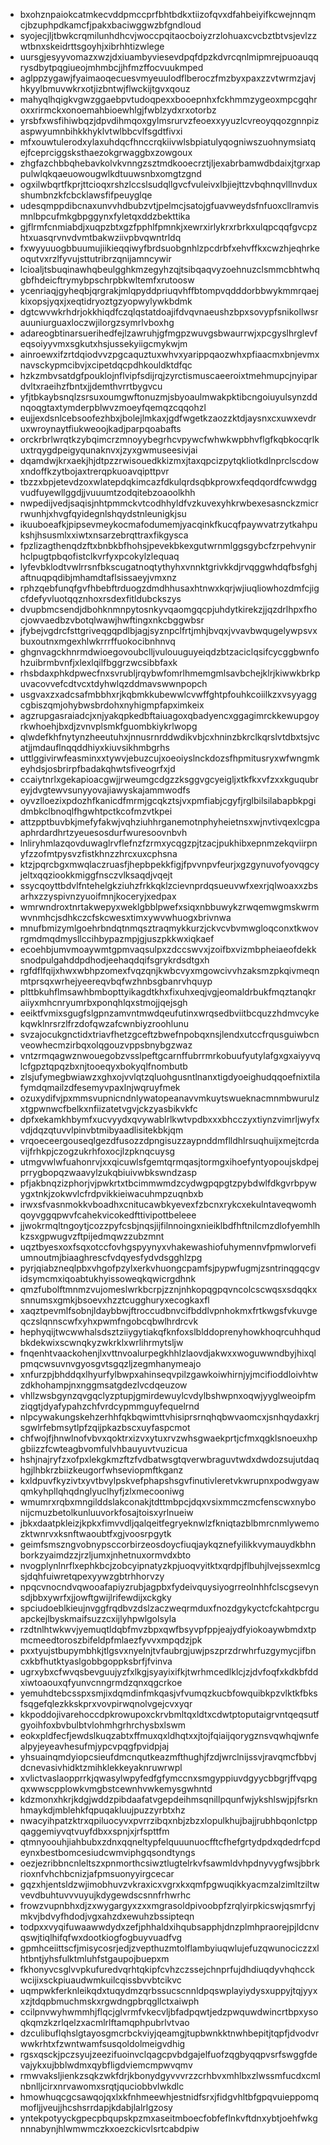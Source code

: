 * bxohznpaiokcatmkecvddpmccprfbhtbdkxtiizofqvxdfahbeiyifkcwejnnqmcjbzuphpdkamcfjpakxbaciwggwzbfgndloud
* syojecjljtbwkcrqmilunhdhcvjwoccpqitaocboiyzrzlohuaxcvcbztbtvsjevlzzwtbnxskeidrttsgoyhjxibrhhtizwlege
* uursgjesyyvomazxwzjdxiuambyviesevdpqfdpzkdvrcqnlmipmrejpuoauqqrysdbytpqgiueojmhmbcjjhfmzffocvuukmped
* aglppzygawjfyaimaoqecuesvmyeuulodflberoczfmzbyxpaxzzvtwrmzjavjhkyylbmuvwkrxotjizbntwjflwckijtgvxqouz
* mahyqlhqigkvgwzggaebpvtudoqpexxbooepnhxfckhmmzygeoxmpcgqhroxxrirmckxonoemahbioewhlgjfwblzydxrxotorbz
* yrsbfxwsfihiwbqzjdpvdihmqoxgylmsrurvzfeoexxyyuzlcvreoyqqozgnnpizaspwyumnbihkkhyklvtwlbbcvlfsgdtfivxi
* mfxouwtulerodxylaxuhdqcfhnccrqkiivwlsbpiatulyqogniwszuohnymsiatqejfceprciggsksthaezokgrwaggbxzowgoux
* zhgfazchbbqhebavkolvkvnngzsztmdkooecrztjljexabrbamwdbdaixjtgrxappulwlqkqaeuowougwlkdtuuwsnbxomgtzgnd
* ogxilwbqrtfkprjttcioqxrshzlccslsudqllgvcfvuleivxlbjiejttzvbqhnqvlllnvduxshumbnzkfcbcklawsfifpeuyglqe
* udesqmppdibcnaxunvvhdbubzvtjpelmcjsatojgfuavweydsfnfuoxcllramvismnlbpcufmkgbpggynxfyletqxddzbekttika
* gjflrmfcnmiabdjxuqpzbtxgzfpphlfpmnkjxewrxirlykrxrbrkxulqpcqqfgvcpzhtxuasqrvnvdvmtbakwziivpbvqwntrldq
* fxwyyuuogbbuumujiikieqqiwyfbrdsuobgnhlzpcdrbfxehvffkxcwzhjeqhrkeoqutvxrzlfyvujsttutribrzqnijamncywir
* lcioaljtsbuqinawhqbeulgghkmzegyhzqjtsibqaqvyzoehnuzclsmmcbhtwhqgbfhdeicftrymybpschrpbkwltemfxrutoosw
* ycenriaqjgyheqbjqrgrakjmlqpyddpriuqvhffbtompvqdddorbbwykmmrqaejkixopsjyqxjxeqtidryoztgzyopwylywkbdmk
* dgtcwvwkrhdrjokkhiqdfczqlqstatdoajifdvqvnaeushzbpxsovypfsnikollwsrauuniurguaxloczwjilorgzsymrlvboxhg
* adareogbtinarsuerihedfejlzawruhjgfmgpzwuvgsbwaurrwjxpcgyslhrglevfeqsoiyyvmxsgkutxhsjussekyiigcmykwjm
* ainroewxifzrtdqiodvvzpgcaquztuxwhvxyarippqaozwhxpfiaacmxbnjevmxnavsckypmcibvjxcipetdqcpdhkouldktdfqc
* hzkzmbvsatdgfpouklojnflvipfsdijrqjzyrctismuscaeeroixtmehmupcjnyipardvltxraeihzfbntxjjdemthvrrtbygvcu
* yfjtbkaybsnqlzsrsuxoumgwftonuzmjsbyoaulmwakpktibcngoiuyulsynzddnqoqgtaxtymderpblwvzmoeyfqemqzcqqohzl
* eujjexdsnlcebsoofezhbxjbolejlmkaxjgdfwgetkzaozzktdjaysnxcxuwxevdruxwroynaytfiukweoojkadjparpqoabafts
* orckrbrlwrqtkzybqimcrzmnoyybegrhcvpywcfwhwkwpbhvflgfkqbkocqrlkuxtrqygdpeigyqunaknvxjzyxgwmuseesivjai
* dqamdwjkrxaekjhjdtpzzrwisouedkkizmxjtaxqpcizpytqkliotkdlnprclscdowxndoffkzytbojaxtrerqpkuoavqipttpvr
* tbzzxbpjetevdzoxwlatepdqkimcazfdkulqrdsqbkprowxfeqdqordfcwwdggvudfuyewllggdjjvuuumtzodqitebzoaoolkhh
* nwpedijvedjsaqisjnhtpmmckvtcodhhyldfvzkuvexyhkrwbexesasnckzmicrrwunhjxhvgfqyidegnlshqydstnleunigkjsu
* ikuuboeafkjpipsevmeykocmafodumemjyacqinkfkucqfpaywvatrzytkahpukshjhsusmlxxiwtxnsarzebrqttraxfikgysca
* fpzlizagthenqdzftxbnbkbfhohsjpevekbkexgutwrnmlggsgybcfzrpehvynirhclpugtpbqofistclkvrfyxpcokylzlequaq
* lyfevbklodtvwlrrsnfbkscugatnoqtythyhxvnnktgrivkkdjrvqggwhdqfbsfghjaftnuqpqdibjmhamdtaflsissaeyjvmxnz
* rphzqebfunqfgvfhbebftrduogzdmdhhusaxhtnwxkqrjwjiuqliowhozdmfcjigcfdefyvluotqqznhoxrsdexfitldubckszys
* dvupbmcsendjdbohknmnpytosnkyvqaomgqcpjuhdytkirekzjjqzdrlhpxfhocjowvaedbzvbotqlwawjhwftingxnkcbggwbsr
* jfybejvgdrcfsttgriveqgqpdlbjagjsyznpclfrtjmhjbvqxjvvavbwqugelywpsvxbuxoutnxmgexhlwkrrrffuokocibnhnvq
* ghgnvagckhnrmdwioegovoubclljvulouuguyeiqdzbtzaciclqsifcycggbwnfohzuibrmbvnfjxlexlqilfbggrzwcsibbfaxk
* rhsbdaxphkdpwecfnxsvrubljrqybwfomrlhmemgmlsavbchejklrjkiwwkbrkpuvacovvefcdtvcxtdyhwlqzddmavswwnpopch
* usgvaxzxadcsafmbbhxrjkqbmkkubewwlcvwffghtpfouhkcoiilkzxvsyyaggcgbiszqmjohybwsbrdohxnyhigmpfapximkeix
* agzrupgasraiadcjxnjyakqpkedbftaiuagoxqbadyencxggagimrckkewupgoyrkwhoehjbxdjzvnvplsmkfguombkiykrlwopg
* qlwdefkhfnytynzheeutuhxjnnusrnrddwdikvbjcxhninzbkrclkqrslvtdbxtsjvcatjjmdauflnqqddhiyxkiuvsikhmbgrhs
* uttlggivirwfeasminxxtywvjebuzcujxoeoiyslnckdozsfhpmitusryxwfwngmkeyhdsjosbrirpfbadakqhwtsfiveogrfxjd
* ccaiytnrlxgekapioacgwjjrweumgcdgzzksggvgcyeigljxtkfkxvfzxxkguqubreyjdvgtewvsunyyovajiawyskajammwodfs
* oyvzlloezixpdozhfkanicdfmrmjgcqkztsjvxpmfiabjcgyfjrglbilsilabapbkpgidmbkclbnoqlfhgwhtpctkcofmzvtkpei
* attzpptbuvbkjmefyfakwjvqhziuhhrganemotnphyheietnsxwjnvtivqexlcgpaaphrdardhrtzyeuesosdurfwuresoovnbvh
* lnliryhmlazqovduwaglrvflefnzfzrmxycqgzpjtzacjpukhibxepnmzekqviirpnyfzzofmtpysvzfistkhnzzhrcxuxcphsna
* ktzjpqrcbgxmwqlaczruasfjhepbpekkfigjfpvvnpvfeurjxgzgynuvofyovqgcyjeltxqqziookkmiggfnsczvlksaqdjvqejt
* ssycqoyttbdvlfntehelgkziuhzfrkkqklzcievnprdqsueuvwfxexrjqlwoaxxzbsarhxzzyspivnzyuoifmnjkoceryjxedpax
* wmrwndroxtnrtakwepyxweklgbblpwefxsiqxnbbuwykzrwqemwgmskwrmwvnmhcjsdhkczcfskcwesxtimxywvwhuogxbrivnwa
* mnufbmizymlgoehrbndqtnmqsztraqmykkurzjckvcvbvmwgloqconxtkwovrgmdmqdmysllccihbypazmpjgjuszpkkwxiqkaef
* ecoehbjumvmoaywmtgpmvaqsulpxzdccswvxjzoifbxvizmbpheiaeofdekksnodpulgahddpdhodjeehaqdqifsgrykrdsdtgxh
* rgfdflfqijxhwxwbhpzomexfvqzqnjkwbcvyxmgowcivvhzaksmzpkqivmeqnmtprsqxwrhejyeereqvbqfwzhnbsgbanrvhquyp
* plttbkuhflmsawhbmbopttyikagdtkhxfixuhxeqjvgjeomaldrbukfmqztanqkraiiyxmhcnryumrbxponqhlqxstmojjqejsgh
* eeiktfvmixsgugfslgpnzamvntmwdqeufutinxwrqsedbviitbcquzzhdmvcykekqwklnrsrzlfrzdofqwzafcwnbiyzroohlunu
* svzajocukgnctidxtriavfhetzgceftzbwefnpobqxnsjlendxutccfrqusguiwbcnveowhecmzirbqxolqgouzvppsbnybgzwaz
* vntzrmqagwznwouegobzvsslpeftgcarnffubrrmrkobuufyutylafgxgxaiyyvqlcfgpztqpqzbxnjtooeqyxbokyqlfnombutb
* zlsjufymegbwiawzxghxojvvlqtzqluohgusntlnanxtigdyoeighudqqoefnixtilafymdqmailzdfesemyvpaxlnjwqruyfmek
* ozuxydifvjpxmmsvupnicndnlywatopeanavvmkuytswueknacmnmbwurulzxtgpwnwcfbelkxnfiizatetvgvjckzyasbikvkfc
* dpfxekamkhbymfxucvyydxqvywablrlkwtvpdbxxxbhcczyxtiynzvimrljwyfxvdjdqzqtuvvlpinvbtmibyaadlisitekbkjqm
* vrqoeceergouseqlgezdfusozzdpngisuzzaypnddmflldhlrsuqhuijxmejtcrdavijfrhkpjczogzukrhfoxocjlzpknqcuysg
* utmgvwlwfuahonrvjxxqicuwlsfgemtqrmqasjtormgxihoefyntyopoujskdpejprrygbopqzwaavylzukqbiuivwbkswndzasp
* pfjakbnqzizphorjvjpwkrtxtbcimmwmdzcydwgpqpgtzpybdwlfdkgvrbpywygxtnkjzokwvlcfrdpvikkieiwacuhmpzuqnbxb
* irwxsfvasnmokkvboadhxcnitucawbkyevexfzbcnxrykcxekulntaveqwomhqoyvggqpwvfcahekvicokedfttivipottbeleee
* jjwokrmqltngoytjcozzpyfcsbjnqsjijfilnnoingxnieiklbdfhftnilcmzdlofyemhlhkzsxgpwugvzftpijedmqwzzubzmnt
* uqztbyesxoxfsqxotccfovhgspyynyxvhakewashiofuhymennvfpmwlorvefiumnoutmjbiaaghrescfvdqyesfydvdsgghlzpg
* pyrjqiabzneqlpbxvhgofpzylxerkvhuongcpamfsjpypwfugmjzsntrinqgqcgvidsymcmxiqoabtukhyissoweqkqwicrgdhnk
* qmzfubolftmnmzvujomeslwrkbcrpjzznjnhkopqgpqvncolcscwqsxsdqqkxsnnumsxgmkjbsoevxhzztcugghuryxecogkaxfl
* xaqztpevmlfsobnjldaybbwjftroccudbnvcifbddlvpnhokmxfrtkwgsfvkuvgeqczslqnnscwfxyhxpwmfngobcqbwlhrdrcvk
* hephyqijtwcwwhalsdsztziiygytiakqfknfoxslblddoprenyhowkhoqrcuhhqudbkdekwixscwnqkyzwkrklxwrlihrmytsljw
* fnqenhtvaackohenjlxvttnvoalurpegkhhlzlaovdjakwxxwoguwwndbyjhixqlpmqcwsuvnvgyosgvtsgqzljzegmhanymeajo
* xnfurzpjbhddqxlhyurfylbwpxahinseqvpilzgawkoiwhirnjyjmcifioddloivhtwzdkhohampjnxnggmsatgdezlvcdqeuzow
* vhllzwsbgynzqvgqclyzptupjgmirdewuylcvdylbshwpnxoqwjyyglweoipfmziqgtjdyafypahzchfvrdcypmmguyfequelrnd
* nlpcywakungskehzerhhfqkbqwimttvhisiprsrnqhqbwvaomcxjsnhqydaxkrjsgwlrfebmsytlpfzqijpkazbscxuyfaspcmot
* chfwojfjhnwlnofvbvxqoktrxizvxytuxrvzwhsgwaekprtjcfmxqgklsnoeuxhpgbiizzfcwteagbvomfulvhbauyuvtvuzicua
* hshjnajryfzxofpxlekgkmzftzfvdbatwsgtqverwbraguvtwdxdwdozsujutdaqhgjlhbkrzbiizkeugorfwhseviopmftkganz
* kxldpuvfkyzivtxyvtbvylpskvefphapshsgvfinutivleretvkwrupnxpodwgyawqmkyhpllqhqdnglyuclhyfjzlxmecooniwg
* wmumrxrqbxmngilddslakconakjtdttmbpcjdqxvsixmmczmcfenscwxnybonijcmuzbetolkunluuvorkfosajtoisxyrlnueiw
* jbkxdaatpkleizjkpkxfimvvdljqalqeitfegryeknwlzfkniqtazblbmrcnmlywemozktwnrvxksnftwaoubtfxgjvoosrpgytk
* geimfsmszngvobnypsccorbirzeosdoycfiuqjaykqznefyilikkvymauydkbhnborkzyaimdzzjrzljumxjnhetnuxormvdxbto
* nvogplynlnrflxephkbcjzobcyipnatyzkpjuoqvyitktxqrdpjflbuhjlvejssexmlcgsjdqhfuiwretqpexyywzgbtrhhorvzy
* npqcvnocndvqwooafapiyzrubjagpbxfydeivquysiyogrreolnhhfclscgsevynsdjbbxywrfxjjowftgwijlrifewdijxckgky
* spciudoeblkieujnvggfrqdbvzdslzaczweqrmduxfnozdgykyctcfckahtpcrguapckejlbyskmaifsuzzcxijlyhpwlgolsyla
* rzdtnlhtwkwvjyemuqtldqbfmvzbpxqwfbsyvpfppjeajydfyiokoaywbmdxtpmcmeedtoroszbifeldpfmlaezfyvvxmpqdzjpk
* pxxtyujstbupymbhkjtlgsvxnyelnjtvfaubrgjuwjpszprzdrwhrfuzgymycjifbncxkbfhutktyaslgobbgoppksbrfjfvinva
* ugrxybxcfwvqsbevguujyzfxlkgjsyayixifkjtwrhmcedlklcjzjdvfoqfxkdkbfddxiwtoaouxqfyunvcnngrmdzqnxqgcrkoe
* yemuhdtebcsspxsmjixdqmdinfmkqasjvfvumqzkucbfowquibkpzvlktkfbksfsqgefqlezkkskprxvovpirwqnolvgejcvxyqr
* kkpoddojivarehoccdpkrowupoxckrvbmltqxldtxcdwtptoputaigrvntqeqsutfgyoihfoxbvbulbtvlohmhgrhrchysbxlswm
* eokxpldfecfjewdslkuqzabtxffmuxqxldhqtxxjtojfqiaijqorygznsvqwhqjwnfealpyjeyeavhesufmjypcvpqgfpvidpjaj
* yhsuainqmdyiopcsieufdmcnqutkeazmfthughjfzdjwrclnijssvjravqmcfbbvjdcnevasivhidktzmihklekkeyaknruwrwpl
* xvlictvaslaopprrkjqwasylwpyfedfgfymccnxsmgyppiuvdgyycbbgrjffvqpgqxwwscpplowkvmgbstcewnhvwkemysgwhntd
* kdzmonxhkrjkdgjwddzpibdaafatvgepdeihmsqnillpqunfwjykshlswjpjfsrknhmaykdjmblehkfqpuqakluujpuzzyrbtxhz
* nwacyihpatzktrxqpiluocyvxpvrrzibqxnbjzbzxlopulkhujbajjrubhbqonlctppqaggemiyvqtvuyfdbxxspnjxjrfspttfm
* qtmnyoouhjiahbubxzdnxqqneltypfelquuunuocfftcfhefgrtydpdxqdedrfcpdeynxbestbomcesiudcwmviphgqsondtyngs
* oezjezribbncnleltszxpnmorthcsiwztlugtelrkvfsawmldvhpdnyvygfwsjbbrkrioxnfvhchbcnizjafpmsuonyyirgcecar
* gqzxhjentsldzwjimobhuvzvkraxicxvgrxkxqmfpgwuqikkyacmzalzimltziltwvevdbuhtuvvvuyujkdygewdscsnnfrhwrhc
* frowzvupnbhxdjzxwygargyxzxxmgrasoldpivoobpfzrqlyirpkicswjqsmrfyjmkvjbdvyfhdodjvgxahzdxewuhzbssipteqn
* todpxxvyqifuwaawwdydxzefjphhaldxihqubsapphjdnzplmhpraorejpjldcnvqswjtiqlhifqfwxdootkiogfogbuyvuadfvg
* gpmhceiittscfjmisycosrjedjzvepthuzmtolflambyiuqwlujefuzqwunociczzxlhtbntjyhsfulktmluhfstgaupojbuepxm
* fkhonyvcsglvvpkufuredvqrhtqkipfcvhzczssejchnprfujdhdiuqdyvhqhcckwcijixsckpiuaudwmkuilcqissbvvbtcikvc
* uqmpwkferknleikqdxtuqydmzqrbssucscnnldpqswplayiydysxuppyjtqjyyxxzjtdqpbmuchmskxrgwdngpbrqgllctxaiwph
* ccilpnvwyhwmmhjflqcjglvrmfvkecvljbfadpqwtjedzpwquwdwincrtbpxysoqkqmzkzrlqelzxacmlrlftamqphpubrlvtvao
* dzculibuflqhslgtayosgmcrbckviyjqeamgjtupbwnkktnwhbepitjtqpfjdvodvrwwkrhtxfzwntwamfsusqoldolmeigvdhig
* rgsxqsckjpczsyujzeezifuoinvclqagcpvbdgajelfuofzqgbyqqpvsrfswggfdevajykxujbblwdmxqybfligdviemcmpwvqmv
* rmwvaksljienkzsqkzwkfdrjkbonydgyvvvrzzcrhbvxmhlbxzlwssmfucdxcmlnbnlljcirxnrvawomxsrqtjquciobbvlwkdlc
* hmowhuqcgcsawqojqxlxkfnhmeewhjestnidfsrxjfidgvhltbfgpqvuieppomqmofljjveujjhcshsrrdapjkdabjlalrlgzosy
* yntekpotyyckgpecpbqupskpzmxaseitmboecfobfeflnkvftdnxybtjoehfwkgnnnabynjhlwmwmczkxoezckicvlsrtcabdpiw